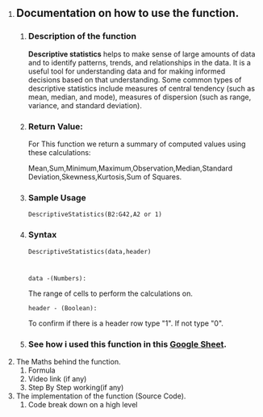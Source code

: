 1. ## Documentation on how to use the function.
   1. ### Description of the function
   
      **Descriptive statistics** helps to make sense of large amounts of data and to identify patterns, trends, and relationships in the data. It is a useful tool for understanding data and for making informed decisions based on that understanding. Some common types of descriptive statistics include measures of central tendency (such as mean, median, and mode), measures of dispersion (such as range, variance, and standard deviation).

   2. ### Return Value:

      For This function we return a summary of computed values using these calculations: 
    
      Mean,Sum,Minimum,Maximum,Observation,Median,Standard Deviation,Skewness,Kurtosis,Sum of Squares.

   3. ### Sample Usage
      `DescriptiveStatistics(B2:G42,A2 or 1)`
     
   4. ### Syntax
      `
      DescriptiveStatistics(data,header)
      `
      #
      `data -(Numbers):`

      The range of cells to perform the calculations on.

      `header - (Boolean):`

      To confirm if there is a header row type "1". If not type "0".

   5. ### See how i used this function in this [Google Sheet](https://docs.google.com/spreadsheets/d/1ds9bimx0rHalfnA6j87Ck35PiBBMwNwNQZ38pOaJYTE/view#gid=831143355).
2. The Maths behind the function.
   1. Formula
   2. Video link (if any)
   3. Step By Step working(if any)
3. The implementation of the function (Source Code).
   1. Code break down on a high level

